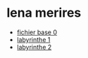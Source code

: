 # lena merires

* [fichier base 0](./base_0.html)
* [labyrinthe 1](./labyrinthe_0.html)
* [labyrinthe 2](./labyrinthe_2.html)
